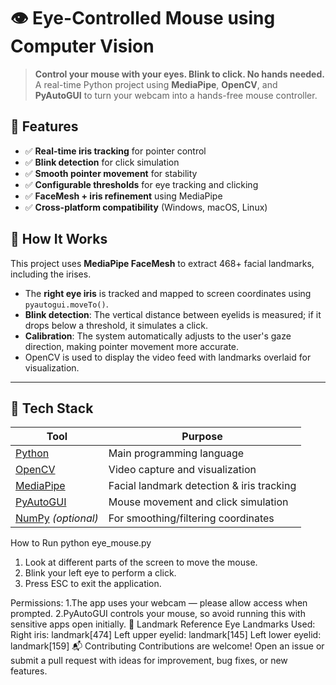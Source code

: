 # 👁️ Eye-Controlled Mouse using Computer Vision

> **Control your mouse with your eyes. Blink to click. No hands needed.**  
> A real-time Python project using **MediaPipe**, **OpenCV**, and **PyAutoGUI** to turn your webcam into a hands-free mouse controller.
## 🚀 Features

- ✅ **Real-time iris tracking** for pointer control  
- ✅ **Blink detection** for click simulation  
- ✅ **Smooth pointer movement** for stability  
- ✅ **Configurable thresholds** for eye tracking and clicking  
- ✅ **FaceMesh + iris refinement** using MediaPipe  
- ✅ **Cross-platform compatibility** (Windows, macOS, Linux)
## 🧠 How It Works

This project uses **MediaPipe FaceMesh** to extract 468+ facial landmarks, including the irises.  
- The **right eye iris** is tracked and mapped to screen coordinates using `pyautogui.moveTo()`.
- **Blink detection**: The vertical distance between eyelids is measured; if it drops below a threshold, it simulates a click.
- **Calibration**: The system automatically adjusts to the user's gaze direction, making pointer movement more accurate.
- OpenCV is used to display the video feed with landmarks overlaid for visualization.

---
## 🧰 Tech Stack

| Tool              | Purpose                                           |
|-------------------|---------------------------------------------------|
| [Python](https://www.python.org/)     | Main programming language                          |
| [OpenCV](https://opencv.org/)        | Video capture and visualization                    |
| [MediaPipe](https://mediapipe.dev/)  | Facial landmark detection & iris tracking          |
| [PyAutoGUI](https://pyautogui.readthedocs.io/)  | Mouse movement and click simulation                 |
| [NumPy](https://numpy.org/) *(optional)* | For smoothing/filtering coordinates                 |
How to Run
python eye_mouse.py
1. Look at different parts of the screen to move the mouse.
2. Blink your left eye to perform a click.
3. Press ESC to exit the application.

Permissions:
1.The app uses your webcam — please allow access when prompted.
2.PyAutoGUI controls your mouse, so avoid running this with sensitive apps open initially.
📸 Landmark Reference
Eye Landmarks Used:
Right iris: landmark[474]
Left upper eyelid: landmark[145]
Left lower eyelid: landmark[159]
📬 Contributing
Contributions are welcome! Open an issue or submit a pull request with ideas for improvement, bug fixes, or new features.

